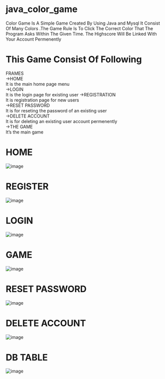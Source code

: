 # java_color_game
Color Game Is A Simple Game Created By Using Java and Mysql It Consist Of Many Colors .The Game Rule Is To Click The Correct Color That The Program Asks Within The Given Time. The Highscore Will Be Linked With Your Account Permenently

# This Game Consist Of Following
FRAMES<br>
->HOME<br>
It is the main home page menu<br>
->LOGIN<br>
It is the login page for existing user ->REGISTRATION<br>
It is registration page for new users<br>
->RESET PASSWORD<br>
It is for reseting the password of an existing user<br>
->DELETE ACCOUNT<br>
It is for deleting an existing user account permenently<br>
->THE GAME<br>
It’s the main game<br>

# HOME
![image](https://github.com/MUHAMMED-BILAL-KS/java_color_game_version2/assets/112198429/16f4b751-26e6-4f1c-b001-00b18e199538)

# REGISTER
![image](https://github.com/MUHAMMED-BILAL-KS/java_color_game_version2/assets/112198429/1a95a276-3517-41fe-8175-62ef97ca91df)

# LOGIN
![image](https://github.com/MUHAMMED-BILAL-KS/java_color_game_version2/assets/112198429/c240e89b-aadc-42ca-8646-c04b266d1462)

# GAME
![image](https://github.com/MUHAMMED-BILAL-KS/java_color_game_version2/assets/112198429/74b5987a-cbce-49e8-adfa-2a6ba033d36b)

# RESET PASSWORD
![image](https://github.com/MUHAMMED-BILAL-KS/java_color_game_version2/assets/112198429/30d0ad5d-0312-492a-85ab-bd63d746a16b)

# DELETE ACCOUNT
![image](https://github.com/MUHAMMED-BILAL-KS/java_color_game_version2/assets/112198429/adeeebd7-e21c-4098-9aed-e3b49bfe11b6)

# DB TABLE
![image](https://github.com/MUHAMMED-BILAL-KS/java_color_game_version2/assets/112198429/ba07848c-8ad3-4feb-8ddd-095c08fad22e)

